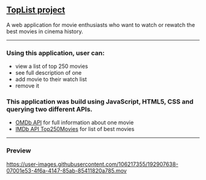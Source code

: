 ## [TopList project](https://yuliia-p.github.io/toplist-project/)
A web application for movie enthusiasts who want to watch or rewatch the best movies in cinema history.
___

### Using this application, user can:
- view a list of top 250 movies
- see full description of one
- add movie to their watch list
- remove it

### This application was build using JavaScript, HTML5, CSS and querying two different APIs.
- [OMDb API](https://www.omdbapi.com/) for full information about one movie
- [IMDb API Top250Movies](https://imdb-api.com/) for list of best movies
___
 
### Preview 
https://user-images.githubusercontent.com/106217355/192907638-07001e53-4f6a-4147-85ab-85411820a785.mov

